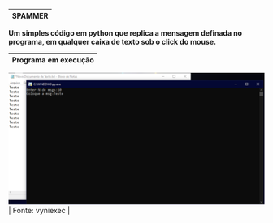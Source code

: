 | **SPAMMER**|
|:---:|
**Um simples código em python que replica a mensagem definada no programa, em qualquer caixa de texto sob o click do mouse.**

| Programa em execução |
|:---:|
![spammer](https://github.com/vyniexec/spammer/blob/main/spammer.png)
| Fonte: vyniexec |
